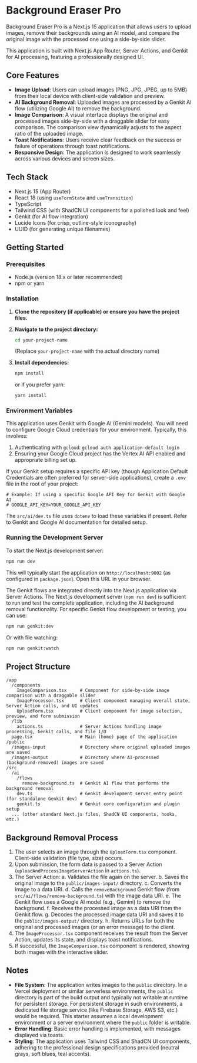 
# Background Eraser Pro

Background Eraser Pro is a Next.js 15 application that allows users to upload images, remove their backgrounds using an AI model, and compare the original image with the processed one using a side-by-side slider.

This application is built with Next.js App Router, Server Actions, and Genkit for AI processing, featuring a professionally designed UI.

## Core Features

- **Image Upload**: Users can upload images (PNG, JPG, JPEG, up to 5MB) from their local device with client-side validation and preview.
- **AI Background Removal**: Uploaded images are processed by a Genkit AI flow (utilizing Google AI) to remove the background.
- **Image Comparison**: A visual interface displays the original and processed images side-by-side with a draggable slider for easy comparison. The comparison view dynamically adjusts to the aspect ratio of the uploaded image.
- **Toast Notifications**: Users receive clear feedback on the success or failure of operations through toast notifications.
- **Responsive Design**: The application is designed to work seamlessly across various devices and screen sizes.

## Tech Stack

- Next.js 15 (App Router)
- React 18 (using `useFormState` and `useTransition`)
- TypeScript
- Tailwind CSS (with ShadCN UI components for a polished look and feel)
- Genkit (for AI flow integration)
- Lucide Icons (for crisp, outline-style iconography)
- UUID (for generating unique filenames)

## Getting Started

### Prerequisites

- Node.js (version 18.x or later recommended)
- npm or yarn

### Installation

1.  **Clone the repository (if applicable) or ensure you have the project files.**

2.  **Navigate to the project directory:**
    ```bash
    cd your-project-name 
    ```
    (Replace `your-project-name` with the actual directory name)

3.  **Install dependencies:**
    ```bash
    npm install
    ```
    or if you prefer yarn:
    ```bash
    yarn install
    ```

### Environment Variables

This application uses Genkit with Google AI (Gemini models). You will need to configure Google Cloud credentials for your environment. Typically, this involves:
1. Authenticating with `gcloud`: `gcloud auth application-default login`
2. Ensuring your Google Cloud project has the Vertex AI API enabled and appropriate billing set up.

If your Genkit setup requires a specific API key (though Application Default Credentials are often preferred for server-side applications), create a `.env` file in the root of your project:
```env
# Example: If using a specific Google API Key for Genkit with Google AI
# GOOGLE_API_KEY=YOUR_GOOGLE_API_KEY 
```
The `src/ai/dev.ts` file uses `dotenv` to load these variables if present. Refer to Genkit and Google AI documentation for detailed setup.

### Running the Development Server

To start the Next.js development server:

```bash
npm run dev
```

This will typically start the application on `http://localhost:9002` (as configured in `package.json`). Open this URL in your browser.

The Genkit flows are integrated directly into the Next.js application via Server Actions. The Next.js development server (`npm run dev`) is sufficient to run and test the complete application, including the AI background removal functionality.
For specific Genkit flow development or testing, you can use:
```bash
npm run genkit:dev
```
Or with file watching:
```bash
npm run genkit:watch
```

## Project Structure

```
/app
  /components
    ImageComparison.tsx     # Component for side-by-side image comparison with a draggable slider
    ImageProcessor.tsx      # Client component managing overall state, Server Action calls, and UI updates
    UploadForm.tsx          # Client component for image selection, preview, and form submission
  /lib
    actions.ts              # Server Actions handling image processing, Genkit calls, and file I/O
  page.tsx                  # Main (home) page of the application
/public
  /images-input             # Directory where original uploaded images are saved
  /images-output            # Directory where AI-processed (background-removed) images are saved
/src
  /ai
    /flows
      remove-background.ts  # Genkit AI flow that performs the background removal
    dev.ts                  # Genkit development server entry point (for standalone Genkit dev)
    genkit.ts               # Genkit core configuration and plugin setup
  ... (other standard Next.js files, ShadCN UI components, hooks, etc.)
```

## Background Removal Process

1.  The user selects an image through the `UploadForm.tsx` component. Client-side validation (file type, size) occurs.
2.  Upon submission, the form data is passed to a Server Action (`uploadAndProcessImageServerAction` in `actions.ts`).
3.  The Server Action:
    a.  Validates the file again on the server.
    b.  Saves the original image to the `public/images-input/` directory.
    c.  Converts the image to a data URI.
    d.  Calls the `removeBackground` Genkit flow (from `src/ai/flows/remove-background.ts`) with the image data URI.
    e.  The Genkit flow uses a Google AI model (e.g., Gemini) to remove the background.
    f.  Receives the processed image as a data URI from the Genkit flow.
    g.  Decodes the processed image data URI and saves it to the `public/images-output/` directory.
    h.  Returns URLs for both the original and processed images (or an error message) to the client.
4.  The `ImageProcessor.tsx` component receives the result from the Server Action, updates its state, and displays toast notifications.
5.  If successful, the `ImageComparison.tsx` component is rendered, showing both images with the interactive slider.

## Notes

-   **File System**: The application writes images to the `public` directory. In a Vercel deployment or similar serverless environments, the `public` directory is part of the build output and typically not writable at runtime for persistent storage. For persistent storage in such environments, a dedicated file storage service (like Firebase Storage, AWS S3, etc.) would be required. This starter assumes a local development environment or a server environment where the `public` folder is writable.
-   **Error Handling**: Basic error handling is implemented, with messages displayed via toasts.
-   **Styling**: The application uses Tailwind CSS and ShadCN UI components, adhering to the professional design specifications provided (neutral grays, soft blues, teal accents).
